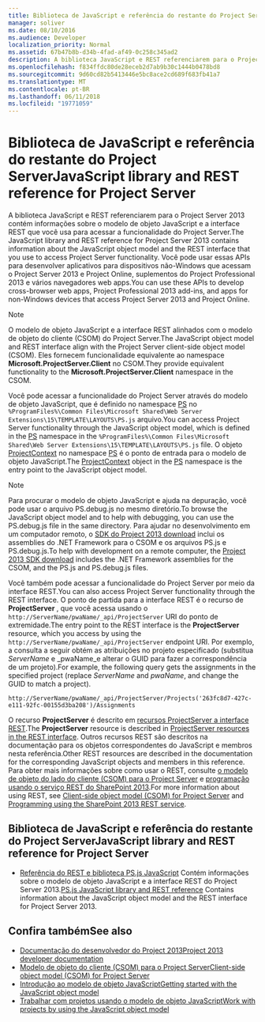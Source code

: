 ```yaml
---
title: Biblioteca de JavaScript e referência do restante do Project Server
manager: soliver
ms.date: 08/10/2016
ms.audience: Developer
localization_priority: Normal
ms.assetid: 67b47b8b-d34b-4fad-af49-0c258c345ad2
description: A biblioteca JavaScript e REST referenciarem para o Project Server 2013 contém informações sobre o modelo de objeto JavaScript e a interface REST que você usa para acessar a funcionalidade do Project Server. Você pode usar essas APIs para desenvolver aplicativos para dispositivos não-Windows que acessam o Project Server 2013 e Project Online, suplementos do Project Professional 2013 e vários navegadores web apps.
ms.openlocfilehash: f834ffdc80de28eceb2d7ab9b30c1444b0478bd8
ms.sourcegitcommit: 9d60cd82b5413446e5bc8ace2cd689f683fb41a7
ms.translationtype: MT
ms.contentlocale: pt-BR
ms.lasthandoff: 06/11/2018
ms.locfileid: "19771059"
---
```

# <a name="javascript-library-and-rest-reference-for-project-server"></a><span data-ttu-id="10398-104">Biblioteca de JavaScript e referência do restante do Project Server</span><span class="sxs-lookup"><span data-stu-id="10398-104">JavaScript library and REST reference for Project Server</span></span>

<span data-ttu-id="10398-105">A biblioteca JavaScript e REST referenciarem para o Project Server 2013 contém informações sobre o modelo de objeto JavaScript e a interface REST que você usa para acessar a funcionalidade do Project Server.</span><span class="sxs-lookup"><span data-stu-id="10398-105">The JavaScript library and REST reference for Project Server 2013 contains information about the JavaScript object model and the REST interface that you use to access Project Server functionality.</span></span> <span data-ttu-id="10398-106">Você pode usar essas APIs para desenvolver aplicativos para dispositivos não-Windows que acessam o Project Server 2013 e Project Online, suplementos do Project Professional 2013 e vários navegadores web apps.</span><span class="sxs-lookup"><span data-stu-id="10398-106">You can use these APIs to develop cross-browser web apps, Project Professional 2013 add-ins, and apps for non-Windows devices that access Project Server 2013 and Project Online.</span></span>
  
> [!NOTE]
> <span data-ttu-id="10398-107">O modelo de objeto JavaScript e a interface REST alinhados com o modelo de objeto do cliente (CSOM) do Project Server.</span><span class="sxs-lookup"><span data-stu-id="10398-107">The JavaScript object model and REST interface align with the Project Server client-side object model (CSOM).</span></span> <span data-ttu-id="10398-108">Eles fornecem funcionalidade equivalente ao namespace **Microsoft.ProjectServer.Client** no CSOM.</span><span class="sxs-lookup"><span data-stu-id="10398-108">They provide equivalent functionality to the **Microsoft.ProjectServer.Client** namespace in the CSOM.</span></span> 
  
<span data-ttu-id="10398-109">Você pode acessar a funcionalidade do Project Server através do modelo de objeto JavaScript, que é definido no namespace [PS](http://msdn.microsoft.com/library/e3156167-a4fd-1bf6-8d1c-e180de1844ed%28Office.15%29.aspx) no `%ProgramFiles%\Common Files\Microsoft Shared\Web Server Extensions\15\TEMPLATE\LAYOUTS\PS.js` arquivo.</span><span class="sxs-lookup"><span data-stu-id="10398-109">You can access Project Server functionality through the JavaScript object model, which is defined in the [PS](http://msdn.microsoft.com/library/e3156167-a4fd-1bf6-8d1c-e180de1844ed%28Office.15%29.aspx) namespace in the  `%ProgramFiles%\Common Files\Microsoft Shared\Web Server Extensions\15\TEMPLATE\LAYOUTS\PS.js` file.</span></span> <span data-ttu-id="10398-110">O objeto [ProjectContext](http://msdn.microsoft.com/library/a490b675-a845-ee94-3877-b99ada9bf2b0%28Office.15%29.aspx) no namespace [PS](http://msdn.microsoft.com/library/e3156167-a4fd-1bf6-8d1c-e180de1844ed%28Office.15%29.aspx) é o ponto de entrada para o modelo de objeto JavaScript.</span><span class="sxs-lookup"><span data-stu-id="10398-110">The [ProjectContext](http://msdn.microsoft.com/library/a490b675-a845-ee94-3877-b99ada9bf2b0%28Office.15%29.aspx) object in the [PS](http://msdn.microsoft.com/library/e3156167-a4fd-1bf6-8d1c-e180de1844ed%28Office.15%29.aspx) namespace is the entry point to the JavaScript object model.</span></span> 
  
> [!NOTE]
> <span data-ttu-id="10398-111">Para procurar o modelo de objeto JavaScript e ajuda na depuração, você pode usar o arquivo PS.debug.js no mesmo diretório.</span><span class="sxs-lookup"><span data-stu-id="10398-111">To browse the JavaScript object model and to help with debugging, you can use the PS.debug.js file in the same directory.</span></span> <span data-ttu-id="10398-112">Para ajudar no desenvolvimento em um computador remoto, o [SDK do Project 2013 download](https://www.microsoft.com/en-us/download/details.aspx?id=30435) inclui os assemblies do .NET Framework para o CSOM e os arquivos PS.js e PS.debug.js.</span><span class="sxs-lookup"><span data-stu-id="10398-112">To help with development on a remote computer, the [Project 2013 SDK download](https://www.microsoft.com/en-us/download/details.aspx?id=30435) includes the .NET Framework assemblies for the CSOM, and the PS.js and PS.debug.js files.</span></span> 
  
<span data-ttu-id="10398-113">Você também pode acessar a funcionalidade do Project Server por meio da interface REST.</span><span class="sxs-lookup"><span data-stu-id="10398-113">You can also access Project Server functionality through the REST interface.</span></span> <span data-ttu-id="10398-114">O ponto de partida para a interface REST é o recurso de **ProjectServer** , que você acessa usando o `http://ServerName/pwaName/_api/ProjectServer` URI do ponto de extremidade.</span><span class="sxs-lookup"><span data-stu-id="10398-114">The entry point to the REST interface is the **ProjectServer** resource, which you access by using the  `http://ServerName/pwaName/_api/ProjectServer` endpoint URI.</span></span> <span data-ttu-id="10398-115">Por exemplo, a consulta a seguir obtém as atribuições no projeto especificado (substitua _ServerName_ e _pwaName_e alterar o GUID para fazer a correspondência de um projeto).</span><span class="sxs-lookup"><span data-stu-id="10398-115">For example, the following query gets the assignments in the specified project (replace  _ServerName_ and  _pwaName_, and change the GUID to match a project).</span></span>
  
`http://ServerName/pwaName/_api/ProjectServer/Projects('263fc8d7-427c-e111-92fc-00155d3ba208')/Assignments`

<span data-ttu-id="10398-116">O recurso **ProjectServer** é descrito em [recursos ProjectServer a interface REST](http://msdn.microsoft.com/library/a490b675-a845-ee94-3877-b99ada9bf2b0%28Office.15%29.aspx#bk_ProjectServerResources).</span><span class="sxs-lookup"><span data-stu-id="10398-116">The **ProjectServer** resource is described in [ProjectServer resources in the REST interface](http://msdn.microsoft.com/library/a490b675-a845-ee94-3877-b99ada9bf2b0%28Office.15%29.aspx#bk_ProjectServerResources).</span></span> <span data-ttu-id="10398-117">Outros recursos REST são descritos na documentação para os objetos correspondentes do JavaScript e membros nesta referência.</span><span class="sxs-lookup"><span data-stu-id="10398-117">Other REST resources are described in the documentation for the corresponding JavaScript objects and members in this reference.</span></span> <span data-ttu-id="10398-118">Para obter mais informações sobre como usar o REST, consulte [o modelo de objeto do lado do cliente (CSOM) para o Project Server](client-side-object-model-csom-for-project-2013.md) e [programação usando o serviço REST do SharePoint 2013](http://msdn.microsoft.com/pt-br/library/fp142385%28office.15%29.aspx).</span><span class="sxs-lookup"><span data-stu-id="10398-118">For more information about using REST, see [Client-side object model (CSOM) for Project Server](client-side-object-model-csom-for-project-2013.md) and [Programming using the SharePoint 2013 REST service](http://msdn.microsoft.com/pt-br/library/fp142385%28office.15%29.aspx).</span></span>
  
## <a name="javascript-library-and-rest-reference-for-project-server"></a><span data-ttu-id="10398-119">Biblioteca de JavaScript e referência do restante do Project Server</span><span class="sxs-lookup"><span data-stu-id="10398-119">JavaScript library and REST reference for Project Server</span></span>
<span data-ttu-id="10398-120"><a name="pj15_JavaScriptAPIReference_PS"> </a></span><span class="sxs-lookup"><span data-stu-id="10398-120"></span></span>

- <span data-ttu-id="10398-121">[Referência do REST e biblioteca PS.js JavaScript](http://msdn.microsoft.com/library/5a140021-380a-d9e0-e36d-106df85f56d6%28Office.15%29.aspx) Contém informações sobre o modelo de objeto JavaScript e a interface REST do Project Server 2013.</span><span class="sxs-lookup"><span data-stu-id="10398-121">[PS.js JavaScript library and REST reference](http://msdn.microsoft.com/library/5a140021-380a-d9e0-e36d-106df85f56d6%28Office.15%29.aspx) Contains information about the JavaScript object model and the REST interface for Project Server 2013.</span></span> 
    
## <a name="see-also"></a><span data-ttu-id="10398-122">Confira também</span><span class="sxs-lookup"><span data-stu-id="10398-122">See also</span></span>
<span data-ttu-id="10398-123"><a name="bk_addresources"> </a></span><span class="sxs-lookup"><span data-stu-id="10398-123"></span></span>

- [<span data-ttu-id="10398-124">Documentação do desenvolvedor do Project 2013</span><span class="sxs-lookup"><span data-stu-id="10398-124">Project 2013 developer documentation</span></span>](project-2013-developer-documentation.md)   
- [<span data-ttu-id="10398-125">Modelo de objeto do cliente (CSOM) para o Project Server</span><span class="sxs-lookup"><span data-stu-id="10398-125">Client-side object model (CSOM) for Project Server</span></span>](client-side-object-model-csom-for-project-2013.md)   
- [<span data-ttu-id="10398-126">Introdução ao modelo de objeto JavaScript</span><span class="sxs-lookup"><span data-stu-id="10398-126">Getting started with the JavaScript object model</span></span>](getting-started-with-the-project-server-2013-javascript-object-model.md)  
- [<span data-ttu-id="10398-127">Trabalhar com projetos usando o modelo de objeto JavaScript</span><span class="sxs-lookup"><span data-stu-id="10398-127">Work with projects by using the JavaScript object model</span></span>](create-retrieve-update-delete-projects-using-project-server-javascript.md)
    

